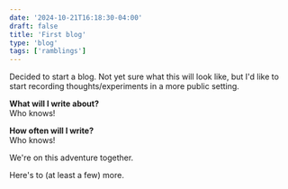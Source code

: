 ```yaml
---
date: '2024-10-21T16:18:30-04:00'
draft: false
title: 'First blog'
type: 'blog'
tags: ['ramblings']
---
```


Decided to start a blog. Not yet sure what this will look like, but I'd like to start recording thoughts/experiments in a more public setting.

__What will I write about?__\
Who knows!

__How often will I write?__\
Who knows!

We're on this adventure together.

Here's to (at least a few) more.
